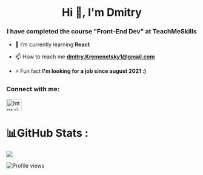 <h1 align="center">Hi 👋, I'm Dmitry</h1>
<h3 align="center">I have completed the course "Front-End Dev" at TeachMeSkills</h3>

- 🌱 I’m currently learning **React**

- 📫 How to reach me **dmitry.Kremenetsky1@gmail.com**

- ⚡ Fun fact **I'm looking for a job since august 2021 :)**

<h3 align="left">Connect with me:</h3>
<p align="left">
<a href="https://www.linkedin.com/in/dmitry-kremenetsky/" target="blank"><img align="center" src="https://raw.githubusercontent.com/rahuldkjain/github-profile-readme-generator/master/src/images/icons/Social/linked-in-alt.svg" alt="https://www.linkedin.com/in/dmitry-kremenetsky/" height="30" width="40" /></a>
</p>

# 📊GitHub Stats :
![](https://github-readme-stats.vercel.app/api?username=DmitryKremenetsky&theme=radical&hide_border=true&include_all_commits=true&count_private=true)<br/>

![Profile views](https://gpvc.arturio.dev/dmitrykremenetsky)  

